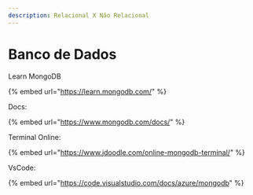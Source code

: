 ```yaml
---
description: Relacional X Não Relacional
---
```


# Banco de Dados

Learn MongoDB

{% embed url="https://learn.mongodb.com/" %}

Docs:

{% embed url="https://www.mongodb.com/docs/" %}



Terminal Online:

{% embed url="https://www.jdoodle.com/online-mongodb-terminal/" %}

VsCode:

{% embed url="https://code.visualstudio.com/docs/azure/mongodb" %}
